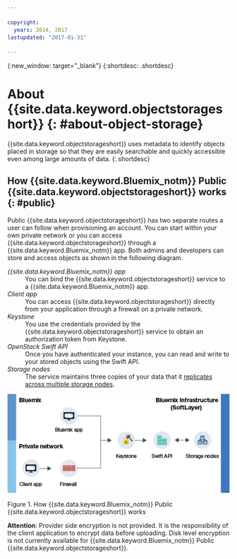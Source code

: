 ```yaml
---

copyright:
  years: 2014, 2017
lastupdated: "2017-01-31"

---
```

{:new_window: target="_blank"}
{:shortdesc: .shortdesc}

# About {{site.data.keyword.objectstorageshort}}  {: #about-object-storage}


{{site.data.keyword.objectstorageshort}} uses metadata to identify objects placed in storage so that they are easily searchable and quickly accessible even among large amounts of data.
{: shortdesc}


## How {{site.data.keyword.Bluemix_notm}} Public {{site.data.keyword.objectstorageshort}} works {: #public}

Public {{site.data.keyword.objectstorageshort}} has two separate routes a user can follow when provisioning an account. You can start within your own private network or you can access {{site.data.keyword.objectstorageshort}} through a {{site.data.keyword.Bluemix_notm}} app. Both admins and developers can store and access objects as shown in the following diagram.

<dl>
  <dt><dfn> {{site.data.keyword.Bluemix_notm}} app </dfn></dt>
    <dd> You can bind the {{site.data.keyword.objectstorageshort}} service to a {{site.data.keyword.Bluemix_notm}} app.  </dd>
  <dt><dfn> Client app </dfn></dt>
    <dd> You can access {{site.data.keyword.objectstorageshort}} directly from your application through a firewall on a private network. </dd>
  <dt><dfn> Keystone </dfn></dt>
    <dd> You use the credentials provided by the {{site.data.keyword.objectstorageshort}} service to obtain an authorization token from Keystone. </dd>
  <dt><dfn> OpenStack Swift API </dfn></dt>
    <dd> Once you have authenticated your instance, you can read and write to your stored objects using the Swift API. </dd>
  <dt><dfn> Storage nodes </dfn></dt>
    <dd> The service maintains three copies of your data that it <a href="http://docs.openstack.org/developer/swift/overview_replication.html">replicates across multiple storage nodes</a>. </dd>
</dl>

![How {{site.data.keyword.objectstorageshort}} works as written above, shown in a diagram.](images/OS_howitworks.png)

Figure 1. How {{site.data.keyword.Bluemix_notm}} Public {{site.data.keyword.objectstorageshort}} works

**Attention**: Provider side encryption is not provided. It is the responsibility of the client application to encrypt data before uploading. Disk level encryption is not currently available for {{site.data.keyword.Bluemix_notm}} Public {{site.data.keyword.objectstorageshort}}.

